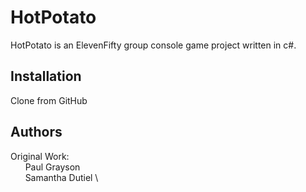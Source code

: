 # HotPotato
HotPotato is an ElevenFifty group console game project written in c#.

## Installation

Clone from GitHub


## Authors

Original Work: \
&nbsp;&nbsp;&nbsp;&nbsp;&nbsp; Paul Grayson \
&nbsp;&nbsp;&nbsp;&nbsp;&nbsp; Samantha Dutiel \
